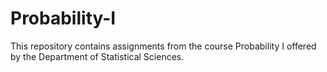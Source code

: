 # Probability-I

This repository contains assignments from the course Probability I offered by the Department of Statistical Sciences.
